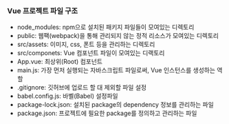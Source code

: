 ### Vue 프로젝트 파일 구조

-   node_modules: npm으로 설치된 패키지 파일들이 모여있는 디렉토리
-   public: 웹팩(webpack)을 통해 관리되지 않는 정적 리소스가 모여있는 디렉토리
-   src/assets: 이미지, css, 폰트 등을 관리하는 디렉토리
-   src/componets: Vue 컴포넌트 파일이 모여있는 디랙토리
-   App.vue: 최상위(Root) 컴포넌트
-   main.js: 가장 먼저 실행되는 자바스크립트 파일로써, Vue 인스턴스를 생성하는 역할
-   .gitignore: 깃허브에 업로드 할 대 제외할 파일 설정
-   babel.config.js: 바벨(Babel) 설정파일
-   package-lock.json: 설치된 package의 dependency 정보를 관리하는 파일
-   package.json: 프로젝트에 필요한 package를 정의하고 관리하는 파일
